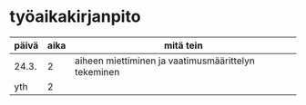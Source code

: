 # työaikakirjanpito

päivä | aika | mitä tein
----- | ---- | ---------
24.3. | 2 | aiheen miettiminen ja vaatimusmäärittelyn tekeminen
yth | 2 |
